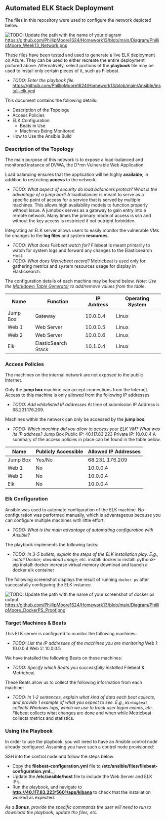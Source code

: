 ## Automated ELK Stack Deployment

The files in this repository were used to configure the network depicted below.

![TODO: Update the path with the name of your diagram](Images/diagram_filename.png)
https://github.com/PhillipMoore1624/Homework13/blob/main/Diagram/PhillipMoore_Week13_Network.png

These files have been tested and used to generate a live ELK deployment on Azure. They can be used to either recreate the entire deployment pictured above. Alternatively, select portions of the __playbook__ file may be used to install only certain pieces of it, such as Filebeat.

  - _TODO: Enter the playbook file._
https://github.com/PhillipMoore1624/Homework13/blob/main/Ansible/install-elk.yml

This document contains the following details:
- Description of the Topologu
- Access Policies
- ELK Configuration
  - Beats in Use
  - Machines Being Monitored
- How to Use the Ansible Build


### Description of the Topology

The main purpose of this network is to expose a load-balanced and monitored instance of DVWA, the D*mn Vulnerable Web Application.

Load balancing ensures that the application will be highly __available__, in addition to restricting __access__ to the network.
- _TODO: What aspect of security do load balancers protect? What is the advantage of a jump box?_
A loadbalancer is meant to serve as a specific point of access for a service that is served by multiple machines. This allows high availability models to function properly without issue. 
A jumpbox serves as a gateway to gain entry into a remote network. Many times the primary mode of access is ssh and without the key access is restricted if not outright forbidden.

Integrating an ELK server allows users to easily monitor the vulnerable VMs for changes to the __log files__ and system __resources__.
- _TODO: What does Filebeat watch for?_
Filebeat is meant primarily to watch for system logs and forward any changes to the Elasticsearch Host.
- _TODO: What does Metricbeat record?_
Metricbeat is used only for gathering metrics and system resources usage for display in Elasticsearch.

The configuration details of each machine may be found below.
_Note: Use the [Markdown Table Generator](http://www.tablesgenerator.com/markdown_tables) to add/remove values from the table_.

| Name     | Function            | IP Address | Operating System |
|----------|---------------------|------------|------------------|
| Jump Box | Gateway             | 10.0.0.4   | Linux            |
| Web 1    | Web Server          | 10.0.0.5   | Linux            |
| Web 2    | Web Server          | 10.0.0.6   | Linux            |
| Elk      | ElasticSearch Stack | 10.1.0.4   | Linux            |

### Access Policies

The machines on the internal network are not exposed to the public Internet. 

Only the __jump box__ machine can accept connections from the Internet. Access to this machine is only allowed from the following IP addresses:
- _TODO: Add whitelisted IP addresses_
At time of submission IP Address is 68.231.176.209.

Machines within the network can only be accessed by the __jump box__.
- _TODO: Which machine did you allow to access your ELK VM? What was its IP address?_
Jump Box
Public IP: 40.117.83.223
Private IP: 10.0.0.4
A summary of the access policies in place can be found in the table below.

| Name     | Publicly Accessible | Allowed IP Addresses |
|----------|---------------------|----------------------|
| Jump Box | Yes/No              | 68.231.176.209       |
| Web 1    | No                  | 10.0.0.4             |
| Web 2    | No                  | 10.0.0.4             |
| Elk      | No                  | 10.0.0.4             |

### Elk Configuration

Ansible was used to automate configuration of the ELK machine. No configuration was performed manually, which is advantageous because you can configure multiple machines with little effort. 
- _TODO: What is the main advantage of automating configuration with Ansible?_

The playbook implements the following tasks:
- _TODO: In 3-5 bullets, explain the steps of the ELK installation play. E.g., install Docker; download image; etc._
install: docker.io
install: python3-pip
install: docker
increase virtual memory
download and launch a docker elk container

The following screenshot displays the result of running `docker ps` after successfully configuring the ELK instance.

![TODO: Update the path with the name of your screenshot of docker ps output](Images/docker_ps_output.png)
https://github.com/PhillipMoore1624/Homework13/blob/main/Diagram/PhillipMoore_DockerPS_Proof.png

### Target Machines & Beats
This ELK server is configured to monitor the following machines:
- _TODO: List the IP addresses of the machines you are monitoring_
Web 1: 10.0.0.4
Web 2: 10.0.0.5

We have installed the following Beats on these machines:
- _TODO: Specify which Beats you successfully installed_
Filebeat & Metricbeat

These Beats allow us to collect the following information from each machine:
- _TODO: In 1-2 sentences, explain what kind of data each beat collects, and provide 1 example of what you expect to see. E.g., `Winlogbeat` collects Windows logs, which we use to track user logon events, etc._
Filebeat collects what changes are done and when while Metricbeat collects metrics and statistics.

### Using the Playbook
In order to use the playbook, you will need to have an Ansible control node already configured. Assuming you have such a control node provisioned: 

SSH into the control node and follow the steps below:
- Copy the __filebeat-configuration.yml__ file to __/etc/ansible/files/filebeat-configuration.yml.___.
- Update the __/etc/ansible/host__ file to include the Web Server and ELK IP’s. 
- Run the playbook, and navigate to __http://40.117.83.223:5601/app/kibana__ to check that the installation worked as expected.

_As a **Bonus**, provide the specific commands the user will need to run to download the playbook, update the files, etc._
